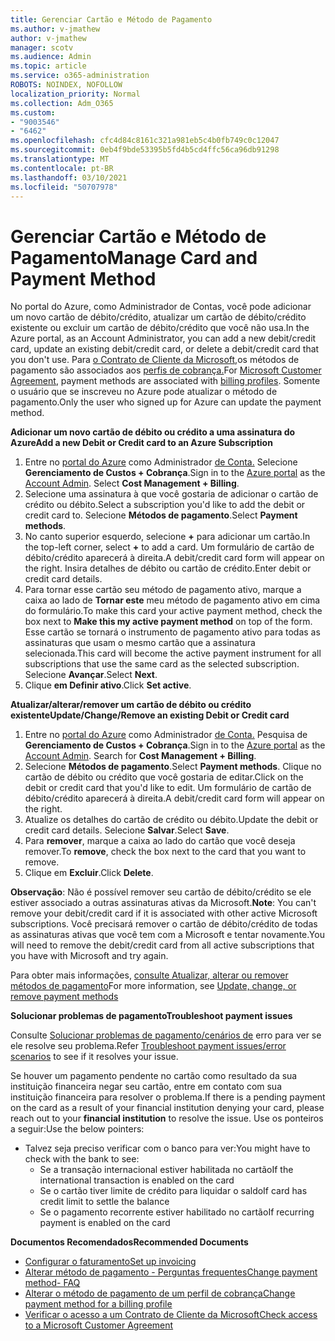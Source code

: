 ```yaml
---
title: Gerenciar Cartão e Método de Pagamento
ms.author: v-jmathew
author: v-jmathew
manager: scotv
ms.audience: Admin
ms.topic: article
ms.service: o365-administration
ROBOTS: NOINDEX, NOFOLLOW
localization_priority: Normal
ms.collection: Adm_O365
ms.custom:
- "9003546"
- "6462"
ms.openlocfilehash: cfc4d84c8161c321a981eb5c4b0fb749c0c12047
ms.sourcegitcommit: 0eb4f9bde53395b5fd4b5cd4ffc56ca96db91298
ms.translationtype: MT
ms.contentlocale: pt-BR
ms.lasthandoff: 03/10/2021
ms.locfileid: "50707978"
---
```

# <a name="manage-card-and-payment-method"></a><span data-ttu-id="233f1-102">Gerenciar Cartão e Método de Pagamento</span><span class="sxs-lookup"><span data-stu-id="233f1-102">Manage Card and Payment Method</span></span>

<span data-ttu-id="233f1-103">No portal do Azure, como Administrador de Contas, você pode adicionar um novo cartão de débito/crédito, atualizar um cartão de débito/crédito existente ou excluir um cartão de débito/crédito que você não usa.</span><span class="sxs-lookup"><span data-stu-id="233f1-103">In the Azure portal, as an Account Administrator, you can add a new debit/credit card, update an existing debit/credit card, or delete a debit/credit card that you don't use.</span></span> <span data-ttu-id="233f1-104">Para [o Contrato de Cliente da Microsoft,](https://docs.microsoft.com/azure/billing/billing-how-to-change-credit-card?WT.mc_id=Portal-Microsoft_Azure_Support#check-access-to-a-microsoft-customer-agreement)os métodos de pagamento são associados aos [perfis de cobrança.](https://docs.microsoft.com/azure/billing/billing-how-to-change-credit-card?WT.mc_id=Portal-Microsoft_Azure_Support#change-payment-method-for-a-billing-profile)</span><span class="sxs-lookup"><span data-stu-id="233f1-104">For [Microsoft Customer Agreement](https://docs.microsoft.com/azure/billing/billing-how-to-change-credit-card?WT.mc_id=Portal-Microsoft_Azure_Support#check-access-to-a-microsoft-customer-agreement), payment methods are associated with [billing profiles](https://docs.microsoft.com/azure/billing/billing-how-to-change-credit-card?WT.mc_id=Portal-Microsoft_Azure_Support#change-payment-method-for-a-billing-profile).</span></span> <span data-ttu-id="233f1-105">Somente o usuário que se inscreveu no Azure pode atualizar o método de pagamento.</span><span class="sxs-lookup"><span data-stu-id="233f1-105">Only the user who signed up for Azure can update the payment method.</span></span>

<span data-ttu-id="233f1-106">**Adicionar um novo cartão de débito ou crédito a uma assinatura do Azure**</span><span class="sxs-lookup"><span data-stu-id="233f1-106">**Add a new Debit or Credit card to an Azure Subscription**</span></span>

1. <span data-ttu-id="233f1-107">Entre no [portal do Azure](https://ms.portal.azure.com/) como Administrador [de Conta.](https://docs.microsoft.com/azure/cost-management-billing/manage/billing-subscription-transfer?WT.mc_id=Portal-Microsoft_Azure_Support#whoisaa) Selecione **Gerenciamento de Custos + Cobrança**.</span><span class="sxs-lookup"><span data-stu-id="233f1-107">Sign in to the [Azure portal](https://ms.portal.azure.com/) as the [Account Admin](https://docs.microsoft.com/azure/cost-management-billing/manage/billing-subscription-transfer?WT.mc_id=Portal-Microsoft_Azure_Support#whoisaa). Select **Cost Management + Billing**.</span></span>
2. <span data-ttu-id="233f1-108">Selecione uma assinatura à que você gostaria de adicionar o cartão de crédito ou débito.</span><span class="sxs-lookup"><span data-stu-id="233f1-108">Select a subscription you'd like to add the debit or credit card to.</span></span> <span data-ttu-id="233f1-109">Selecione **Métodos de pagamento**.</span><span class="sxs-lookup"><span data-stu-id="233f1-109">Select **Payment methods**.</span></span>
3. <span data-ttu-id="233f1-110">No canto superior esquerdo, selecione **+** para adicionar um cartão.</span><span class="sxs-lookup"><span data-stu-id="233f1-110">In the top-left corner, select **+** to add a card.</span></span> <span data-ttu-id="233f1-111">Um formulário de cartão de débito/crédito aparecerá à direita.</span><span class="sxs-lookup"><span data-stu-id="233f1-111">A debit/credit card form will appear on the right.</span></span> <span data-ttu-id="233f1-112">Insira detalhes de débito ou cartão de crédito.</span><span class="sxs-lookup"><span data-stu-id="233f1-112">Enter debit or credit card details.</span></span>
4. <span data-ttu-id="233f1-113">Para tornar esse cartão seu método de pagamento ativo, marque a caixa ao lado de **Tornar este** meu método de pagamento ativo em cima do formulário.</span><span class="sxs-lookup"><span data-stu-id="233f1-113">To make this card your active payment method, check the box next to **Make this my active payment method** on top of the form.</span></span> <span data-ttu-id="233f1-114">Esse cartão se tornará o instrumento de pagamento ativo para todas as assinaturas que usam o mesmo cartão que a assinatura selecionada.</span><span class="sxs-lookup"><span data-stu-id="233f1-114">This card will become the active payment instrument for all subscriptions that use the same card as the selected subscription.</span></span> <span data-ttu-id="233f1-115">Selecione **Avançar**.</span><span class="sxs-lookup"><span data-stu-id="233f1-115">Select **Next**.</span></span>
5. <span data-ttu-id="233f1-116">Clique **em Definir ativo**.</span><span class="sxs-lookup"><span data-stu-id="233f1-116">Click **Set active**.</span></span> 
 
<span data-ttu-id="233f1-117">**Atualizar/alterar/remover um cartão de débito ou crédito existente**</span><span class="sxs-lookup"><span data-stu-id="233f1-117">**Update/Change/Remove an existing Debit or Credit card**</span></span>

1.  <span data-ttu-id="233f1-118">Entre no [portal do Azure](https://portal.azure.com/) como Administrador [de Conta.](https://docs.microsoft.com/azure/billing/billing-subscription-transfer?WT.mc_id=Portal-Microsoft_Azure_Support#whoisaa) Pesquisa de **Gerenciamento de Custos + Cobrança**.</span><span class="sxs-lookup"><span data-stu-id="233f1-118">Sign in to the [Azure portal](https://portal.azure.com/) as the [Account Admin](https://docs.microsoft.com/azure/billing/billing-subscription-transfer?WT.mc_id=Portal-Microsoft_Azure_Support#whoisaa). Search for **Cost Management + Billing**.</span></span>
2.  <span data-ttu-id="233f1-119">Selecione **Métodos de pagamento**.</span><span class="sxs-lookup"><span data-stu-id="233f1-119">Select **Payment methods**.</span></span> <span data-ttu-id="233f1-120">Clique no cartão de débito ou crédito que você gostaria de editar.</span><span class="sxs-lookup"><span data-stu-id="233f1-120">Click on the debit or credit card that you'd like to edit.</span></span> <span data-ttu-id="233f1-121">Um formulário de cartão de débito/crédito aparecerá à direita.</span><span class="sxs-lookup"><span data-stu-id="233f1-121">A debit/credit card form will appear on the right.</span></span>
3.  <span data-ttu-id="233f1-122">Atualize os detalhes do cartão de crédito ou débito.</span><span class="sxs-lookup"><span data-stu-id="233f1-122">Update the debit or credit card details.</span></span> <span data-ttu-id="233f1-123">Selecione **Salvar**.</span><span class="sxs-lookup"><span data-stu-id="233f1-123">Select **Save**.</span></span>
4.  <span data-ttu-id="233f1-124">Para **remover**, marque a caixa ao lado do cartão que você deseja remover.</span><span class="sxs-lookup"><span data-stu-id="233f1-124">To **remove**, check the box next to the card that you want to remove.</span></span>
5.  <span data-ttu-id="233f1-125">Clique em **Excluir**.</span><span class="sxs-lookup"><span data-stu-id="233f1-125">Click **Delete**.</span></span>

<span data-ttu-id="233f1-126">**Observação**: Não é possível remover seu cartão de débito/crédito se ele estiver associado a outras assinaturas ativas da Microsoft.</span><span class="sxs-lookup"><span data-stu-id="233f1-126">**Note**: You can't remove your debit/credit card if it is associated with other active Microsoft subscriptions.</span></span> <span data-ttu-id="233f1-127">Você precisará remover o cartão de débito/crédito de todas as assinaturas ativas que você tem com a Microsoft e tentar novamente.</span><span class="sxs-lookup"><span data-stu-id="233f1-127">You will need to remove the debit/credit card from all active subscriptions that you have with Microsoft and try again.</span></span>

<span data-ttu-id="233f1-128">Para obter mais informações, [consulte Atualizar, alterar ou remover métodos de pagamento](https://docs.microsoft.com/azure/billing/billing-how-to-change-credit-card?WT.mc_id=Portal-Microsoft_Azure_Support)</span><span class="sxs-lookup"><span data-stu-id="233f1-128">For more information, see [Update, change, or remove payment methods](https://docs.microsoft.com/azure/billing/billing-how-to-change-credit-card?WT.mc_id=Portal-Microsoft_Azure_Support)</span></span>

<span data-ttu-id="233f1-129">**Solucionar problemas de pagamento**</span><span class="sxs-lookup"><span data-stu-id="233f1-129">**Troubleshoot payment issues**</span></span>

<span data-ttu-id="233f1-130">Consulte [Solucionar problemas de pagamento/cenários de](https://docs.microsoft.com/azure/cost-management-billing/manage/billing-troubleshoot-azure-payment-issues) erro para ver se ele resolve seu problema.</span><span class="sxs-lookup"><span data-stu-id="233f1-130">Refer [Troubleshoot payment issues/error scenarios](https://docs.microsoft.com/azure/cost-management-billing/manage/billing-troubleshoot-azure-payment-issues) to see if it resolves your issue.</span></span>

<span data-ttu-id="233f1-131">Se houver um pagamento pendente no cartão como resultado da sua instituição financeira negar  seu cartão, entre em contato com sua instituição financeira para resolver o problema.</span><span class="sxs-lookup"><span data-stu-id="233f1-131">If there is a pending payment on the card as a result of your financial institution denying your card, please reach out to your **financial institution** to resolve the issue.</span></span> <span data-ttu-id="233f1-132">Use os ponteiros a seguir:</span><span class="sxs-lookup"><span data-stu-id="233f1-132">Use the below pointers:</span></span>

- <span data-ttu-id="233f1-133">Talvez seja preciso verificar com o banco para ver:</span><span class="sxs-lookup"><span data-stu-id="233f1-133">You might have to check with the bank to see:</span></span> 
    - <span data-ttu-id="233f1-134">Se a transação internacional estiver habilitada no cartão</span><span class="sxs-lookup"><span data-stu-id="233f1-134">If the international transaction is enabled on the card</span></span>
    - <span data-ttu-id="233f1-135">Se o cartão tiver limite de crédito para liquidar o saldo</span><span class="sxs-lookup"><span data-stu-id="233f1-135">If card has credit limit to settle the balance</span></span>
    - <span data-ttu-id="233f1-136">Se o pagamento recorrente estiver habilitado no cartão</span><span class="sxs-lookup"><span data-stu-id="233f1-136">If recurring payment is enabled on the card</span></span>

<span data-ttu-id="233f1-137">**Documentos Recomendados**</span><span class="sxs-lookup"><span data-stu-id="233f1-137">**Recommended Documents**</span></span>

- [<span data-ttu-id="233f1-138">Configurar o faturamento</span><span class="sxs-lookup"><span data-stu-id="233f1-138">Set up invoicing</span></span>](https://docs.microsoft.com/azure/cost-management-billing/manage/pay-by-invoice)
- [<span data-ttu-id="233f1-139">Alterar método de pagamento - Perguntas frequentes</span><span class="sxs-lookup"><span data-stu-id="233f1-139">Change payment method- FAQ</span></span>](https://docs.microsoft.com/azure/cost-management-billing/manage/change-credit-card?WT.mc_id=Portal-Microsoft_Azure_Support#frequently-asked-questions)
- [<span data-ttu-id="233f1-140">Alterar o método de pagamento de um perfil de cobrança</span><span class="sxs-lookup"><span data-stu-id="233f1-140">Change payment method for a billing profile</span></span>](https://docs.microsoft.com/azure/cost-management-billing/manage/change-credit-card?WT.mc_id=Portal-Microsoft_Azure_Support#change-payment-method-for-a-billing-profile)
- [<span data-ttu-id="233f1-141">Verificar o acesso a um Contrato de Cliente da Microsoft</span><span class="sxs-lookup"><span data-stu-id="233f1-141">Check access to a Microsoft Customer Agreement</span></span>](https://docs.microsoft.com/azure/cost-management-billing/manage/change-credit-card?WT.mc_id=Portal-Microsoft_Azure_Support#check-access-to-a-microsoft-customer-agreement)
